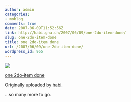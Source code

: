 ```yaml
---
author: admin
categories:
- moblog
comments: true
date: 2007-06-09T11:52:56Z
link: http://habi.gna.ch/2007/06/09/one-2do-item-done/
slug: one-2do-item-done
title: one 2do-item done
url: /2007/06/09/one-2do-item-done/
wordpress_id: 955
---
```


[![](http://farm2.static.flickr.com/1046/537133577_b55b3338f6_m.jpg)](http://www.flickr.com/photos/habi/537133577/)
   

 
  [one 2do-item done](http://www.flickr.com/photos/habi/537133577/)
    

  Originally uploaded by [habi](http://www.flickr.com/people/habi/).
 



...so many more to go.
  

